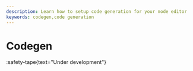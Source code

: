 ```yaml
---
description: Learn how to setup code generation for your node editor
keywords: codegen,code generation
---
```


# Codegen

:safety-tape{text="Under development"}
